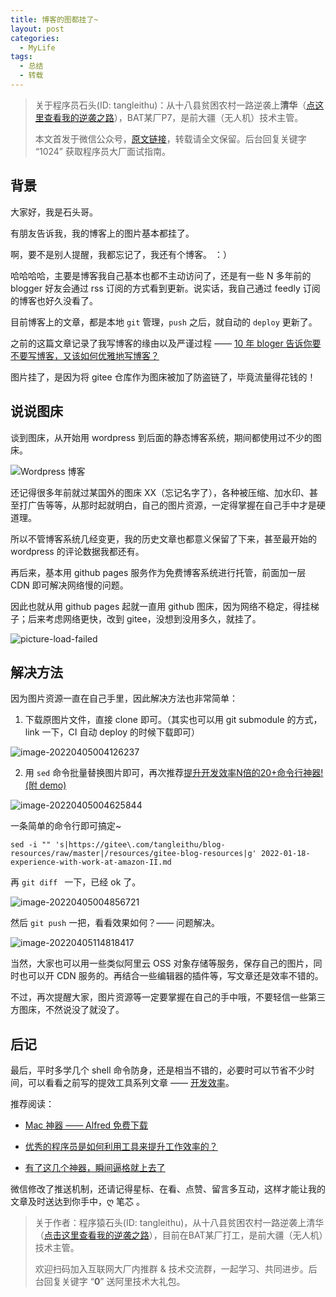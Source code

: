 ```yaml
---
title: 博客的图都挂了~
layout: post
categories:
  - MyLife
tags:
  - 总结
  - 转载
---
```


> 关于程序员石头(ID: tangleithu)：从十八县贫困农村一路逆袭上**清华**（[点这里查看我的逆袭之路](https://mp.weixin.qq.com/s/G3i7qWK1MPvJ-BfUxfOycQ)），BAT某厂P7，是前大疆（无人机）技术主管。
>
> 本文首发于微信公众号，[原文链接]()，转载请全文保留。后台回复关键字 “1024” 获取程序员大厂面试指南。

## 背景

大家好，我是石头哥。 

有朋友告诉我，我的博客上的图片基本都挂了。

啊，要不是别人提醒，我都忘记了，我还有个博客。 ：） 

哈哈哈哈，主要是博客我自己基本也都不主动访问了，还是有一些 N 多年前的 blogger 好友会通过 rss 订阅的方式看到更新。说实话，我自己通过 feedly 订阅的博客也好久没看了。

目前博客上的文章，都是本地 `git` 管理，`push` 之后，就自动的 `deploy` 更新了。

之前的这篇文章记录了我写博客的缘由以及严谨过程 —— [10 年 bloger 告诉你要不要写博客，又该如何优雅地写博客？](https://mp.weixin.qq.com/s?__biz=MzI3OTUzMzcwNw==&mid=2247488750&idx=1&sn=bddb76b8e85d04b303b3d10024b8a56b&chksm=eb47150adc309c1cfe5f847acaf6a3eb7de3efb3c7f2a87e708a686a740aa364c33c80ea3000&token=1931883326&lang=zh_CN#rd) 

图片挂了，是因为将 gitee 仓库作为图床被加了防盗链了，毕竟流量得花钱的！

## 说说图床

谈到图床，从开始用 wordpress 到后面的静态博客系统，期间都使用过不少的图床。

![Wordpress 博客](/Users/tanglei/github/hexo.tanglei.name/resources/fix-gitee-pictures-link/wordpress-blog.png)



还记得很多年前就过某国外的图床 XX（忘记名字了），各种被压缩、加水印、甚至打广告等等，从那时起就明白，自己的图片资源，一定得掌握在自己手中才是硬道理。

所以不管博客系统几经变更，我的历史文章也都意义保留了下来，甚至最开始的 wordpress 的评论数据我都还有。

再后来，基本用 github pages 服务作为免费博客系统进行托管，前面加一层 CDN 即可解决网络慢的问题。

因此也就从用 github pages 起就一直用 github 图床，因为网络不稳定，得挂梯子；后来考虑网络更快，改到 gitee，没想到没用多久，就挂了。



![picture-load-failed](/Users/tanglei/github/hexo.tanglei.name/resources/fix-gitee-pictures-link/picture-load-failed.png)![]()



## 解决方法

因为图片资源一直在自己手里，因此解决方法也非常简单：

1. 下载原图片文件，直接 clone 即可。（其实也可以用 git submodule 的方式，link 一下，CI 自动 deploy 的时候下载即可）

![image-20220405004126237](/Users/tanglei/github/hexo.tanglei.name/resources/fix-gitee-pictures-link/image-20220405004126237.png)

2. 用 `sed` 命令批量替换图片即可，再次推荐[提升开发效率N倍的20+命令行神器!(附 demo)](https://mp.weixin.qq.com/s?__biz=MzI3OTUzMzcwNw==&mid=2247489026&idx=1&sn=cf1650652a44d65730c5ee04258ad9e1&chksm=eb4717e6dc309ef037674943645abe8356aa726416ea46f3349ba227520bd40c95f8a49aa3e5&token=1931883326&lang=zh_CN#rd)

![image-20220405004625844](/Users/tanglei/github/hexo.tanglei.name/resources/fix-gitee-pictures-link/image-20220405004625844.png)

一条简单的命令行即可搞定~

``````shell
sed -i "" 's|https://gitee\.com/tangleithu/blog-resources/raw/master|/resources/gitee-blog-resources|g' 2022-01-18-experience-with-work-at-amazon-II.md
``````

再 `git diff ` 一下，已经 ok 了。 

![image-20220405004856721](/Users/tanglei/github/hexo.tanglei.name/resources/fix-gitee-pictures-link/image-20220405004856721.png)

然后 `git push` 一把，看看效果如何？—— 问题解决。

![image-20220405114818417](/Users/tanglei/github/hexo.tanglei.name/resources/fix-gitee-pictures-link/image-20220405114818417.png)

当然，大家也可以用一些类似阿里云 OSS 对象存储等服务，保存自己的图片，同时也可以开 CDN 服务的。再结合一些编辑器的插件等，写文章还是效率不错的。

不过，再次提醒大家，图片资源等一定要掌握在自己的手中哦，不要轻信一些第三方图床，不然说没了就没了。

## 后记

最后，平时多学几个 shell 命令防身，还是相当不错的，必要时可以节省不少时间，可以看看之前写的提效工具系列文章 —— [开发效率](https://mp.weixin.qq.com/mp/appmsgalbum?__biz=MzI3OTUzMzcwNw==&action=getalbum&album_id=1514114646939648003&scene=173&from_msgid=2247489026&from_itemidx=1&count=3&nolastread=1#wechat_redirect)。

推荐阅读：

- [Mac 神器 —— Alfred 免费下载](https://mp.weixin.qq.com/s/oivV09c1n168DE5o108ZMQ)

- [优秀的程序员是如何利用工具来提升工作效率的？](https://mp.weixin.qq.com/s?__biz=MzI3OTUzMzcwNw==&mid=2247487786&idx=1&sn=842202cc524477ec1546b4747bdbf1a8&chksm=eb4710cedc3099d86953451729c7f569866e6e58abbbec5c7ebe7423d12e1f11e189bb417f80&scene=178&cur_album_id=1514114646939648003#rd)
- [有了这几个神器，瞬间逼格就上去了](https://mp.weixin.qq.com/s?__biz=MzI3OTUzMzcwNw==&mid=2247486659&idx=1&sn=b574d3f2a6af4544ceab48aadaa0a726&chksm=eb470d27dc308431e8789a87e32a597c72cc0f2fe02d6fc80424aec11e41e712326b62603f27&token=551126633&lang=zh_CN&scene=21#wechat_redirect)

微信修改了推送机制，还请记得星标、在看、点赞、留言多互动，这样才能让我的文章及时送达到你手中，ღ 笔芯 。

> 关于作者：程序猿石头(ID: tangleithu)，从十八县贫困农村一路逆袭上清华（[点击这里查看我的逆袭之路](https://mp.weixin.qq.com/s/G3i7qWK1MPvJ-BfUxfOycQ)），目前在BAT某厂打工，是前大疆（无人机）技术主管。
>
> 欢迎扫码加入互联网大厂内推群 & 技术交流群，一起学习、共同进步。后台回复关键字 “**0**” 送阿里技术大礼包。

